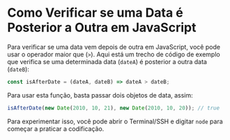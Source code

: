 # Como Verificar se uma Data é Posterior a Outra em JavaScript

Para verificar se uma data vem depois de outra em JavaScript, você pode usar o operador maior que (`>`). Aqui está um trecho de código de exemplo que verifica se uma determinada data (`dateA`) é posterior a outra data (`dateB`):

```js
const isAfterDate = (dateA, dateB) => dateA > dateB;
```

Para usar esta função, basta passar dois objetos de data, assim:

```js
isAfterDate(new Date(2010, 10, 21), new Date(2010, 10, 20)); // true
```

Para experimentar isso, você pode abrir o Terminal/SSH e digitar `node` para começar a praticar a codificação.
